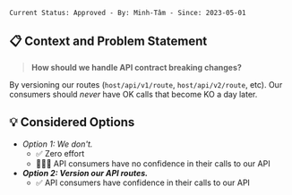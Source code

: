 ```text
Current Status: Approved - By: Minh-Tâm - Since: 2023-05-01
```

## 📋 Context and Problem Statement
> **How should we handle API contract breaking changes?**

By versioning our routes (`host/api/v1/route`, `host/api/v2/route`, etc). Our consumers should _never_ have OK calls that become KO a day later.

## 💡 Considered Options
* _Option 1: We don't._
    * ✅ Zero effort
    * 🚫🚫🚫 API consumers have no confidence in their calls to our API
* **_Option 2: Version our API routes._**
    * ✅ API consumers have confidence in their calls to our API
